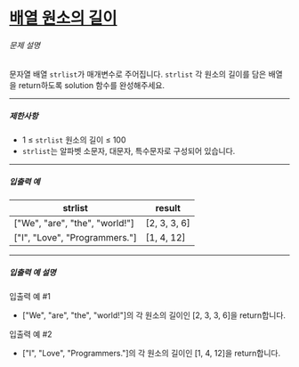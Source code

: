 # [배열 원소의 길이](https://school.programmers.co.kr/learn/courses/30/lessons/120854)


###### 문제 설명


문자열 배열 `strlist`가 매개변수로 주어집니다. `strlist` 각 원소의 길이를 담은 배열을 return하도록 solution 함수를 완성해주세요.




---


##### 제한사항


* 1 ≤ `strlist` 원소의 길이 ≤ 100
* `strlist`는 알파벳 소문자, 대문자, 특수문자로 구성되어 있습니다.




---


##### 입출력 예




| strlist | result |
| --- | --- |
| \["We", "are", "the", "world!"] | \[2, 3, 3, 6] |
| \["I", "Love", "Programmers."] | \[1, 4, 12] |




---


##### 입출력 예 설명


입출력 예 \#1


* \["We", "are", "the", "world!"]의 각 원소의 길이인 \[2, 3, 3, 6]을 return합니다.


입출력 예 \#2


* \["I", "Love", "Programmers."]의 각 원소의 길이인 \[1, 4, 12]을 return합니다.



